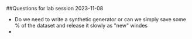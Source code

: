 ##Questions for lab session 2023-11-08

- Do we need to write a synthetic generator or can we simply save some % of the dataset and release it slowly as "new" windes
- 